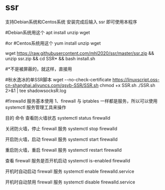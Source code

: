 # ssr
支持Debian系统和Centos系统
安装完成后输入 ssr 即可使用本程序

#Debian系统用这个
apt install unzip wget

#or
#Centos系统用这个
yum install unzip wget 

wget https://raw.githubusercontent.com/mhl2020/ssr/master/ssr.zip && unzip ssr.zip && cd SSR* && bash install.sh

#*不是被屏蔽的，就这样，直接用

#秋水逸冰的单SSR脚本
wget --no-check-certificate https://linuxscript.oss-cn-shanghai.aliyuncs.com/qsyb-SSR/SSR.sh
chmod +x SSR.sh
./SSR.sh 2>&1 | tee shadowsocksR.log

#firewalld 服务基本使用
1、firewall 与 iptables 一样都是服务，所以可以使用 systemctl 服务管理工具来操作

目的	命令
查看防火墙状态	systemctl status firewalld

关闭防火墙，停止 firewall 服务	systemctl stop firewalld

开启防火墙，启动 firewall 服务	systemctl start firewalld

重启防火墙，重启 firewall 服务	systemctl restart firewalld

查看 firewall 服务是否开机启动	systemctl is-enabled firewalld

开机时自动启动 firewall 服务	systemctl enable firewalld.service

开机时自动禁用 firewall 服务	systemctl disable firewalld.service
